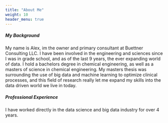 ```yaml
---
title: "About Me"
weight: 10
header_menu: true
---
```


<!-- ![Jane Doe](images/happy-ethnic-woman-sitting-at-table-with-laptop-3769021.jpg) -->

##### My Background

My name is Alex, im the owner and primary consultant at Buettner Consulting LLC. I have been involved in the engineering and sciences since I was in grade school, and as of the last 9 years, the ever expanding world of data. I hold a bachelors degree in chemical engineering, as well as a masters of science in chemical engineering. My masters thesis was surrounding the use of big data and machine learning to optimize clinical processes, and this field of research really let me expand my skills into the data driven world we live in today.

##### Professional Experience
<!-- 


###### Education
Bachelors of Chemical Engineering - University of Nevada, Reno - 2016

Master of Science in Chemical Engineering - University of Nevada, Reno - 2018

###### Work
Big Data Developer at Everis - Birmingham, AL - 2019-2020

Senior Systems Programmer at BBVA USA - Birmingham, AL - 2020-Present

 -->

I have worked directly in the data science and big data industry for over 4 years.
